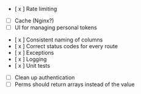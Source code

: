 
* [ x ] Rate limiting
* [   ] Cache (Nginx?)
* [   ] UI for managing personal tokens
* [ x ] Consistent naming of columns
* [ x ] Correct status codes for every route
* [ x ] Exceptions
* [ x ] Logging
* [ x ] Unit tests
* [   ] Clean up authentication
* [   ] Perms should return arrays instead of the value